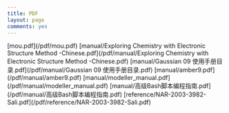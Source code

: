 ```yaml
---
title: PDF
layout: page
comments: yes
---
```


<short>
[mou.pdf](/pdf/mou.pdf)
[manual/Exploring Chemistry with Electronic Structure Method -Chinese.pdf](/pdf/manual/Exploring Chemistry with Electronic Structure Method -Chinese.pdf)
[manual/Gaussian 09 使用手册目录.pdf](/pdf/manual/Gaussian 09 使用手册目录.pdf)
[manual/amber9.pdf](/pdf/manual/amber9.pdf)
[manual/modeller_manual.pdf](/pdf/manual/modeller_manual.pdf)
[manual/高级Bash脚本编程指南.pdf](/pdf/manual/高级Bash脚本编程指南.pdf)
[reference/NAR-2003-3982-Sali.pdf](/pdf/reference/NAR-2003-3982-Sali.pdf)
</short>
